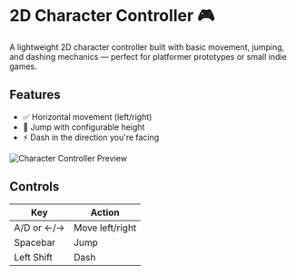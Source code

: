 # 2D Character Controller 🎮

A lightweight 2D character controller built with basic movement, jumping, and dashing mechanics — perfect for platformer prototypes or small indie games.

## Features
- ✅ Horizontal movement (left/right)
- 🦘 Jump with configurable height
- ⚡ Dash in the direction you're facing

![Character Controller Preview](https://github.com/AbdullahDotM/2d-Character-Controller/blob/4f9503a9ec431ac61a0cc81c2a5dd3e9d97fc162/Media/Movie.gif)  

## Controls

| Key | Action       |
|-----|--------------|
| A/D or ←/→ | Move left/right |
| Spacebar     | Jump          |
| Left Shift | Dash        |
